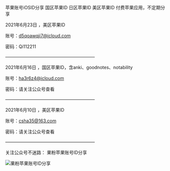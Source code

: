 苹果账号iOSID分享
国区苹果ID
日区苹果ID
美区苹果ID
付费苹果应用，不定期分享


2021年6月23日 ，美区苹果ID

账号：d5qoawqji7@icloud.com

密码：Qi112211

————————————————————

2021年6月16日 ，国区苹果ID，含anki、goodnotes、notability


账号：ha3r6z4@icloud.com

密码：请关注公众号查看

————————————————————


2021年6月10日 ，美区苹果ID


账号：csha35@163.com

密码：请关注公众号查看


————————————————————



关注公众号不迷路：
果粉苹果账号ID分享

![果粉苹果账号ID分享](https://www.hualigs.cn/image/609b94aabc6d5.jpg)

